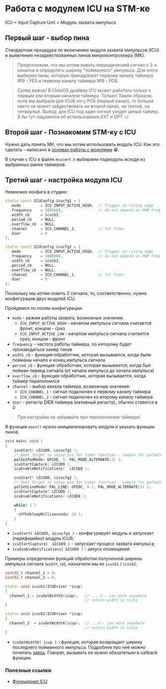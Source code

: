 # Работа с модулем ICU на STM-ке

ICU = Input Capture Unit = Модуль захвата импульса

## Первый шаг - выбор пина

Стандартная процедура по включению модуля захвата импульсов (ICU) и выявлению незадействованных пинов микроконтроллера (МК). 

> Предположим, что мы хотим ловить периодический сигнал с 2-х каналов и определять ширину "пойманного" импульса. Для этого выберем пины, которые принадлежат первому каналу таймера №9 - PE5 и первому каналу таймера №8 - PC6. 

> Супер важно! В ChibiOS драйвер ICU может работать только с первым или вторым каналом таймера. Только! Таким образом, если мы выбрали для ICU8 ногу PC6 (первый канал), то больше никто не может зайдествовать ни второй канал, ни третий, ни четвертый. Вывод: для ICU под один сигнал уходит целый таймер. *Я бы тут задумался об использовании EXT и GPT =)*

## Второй шаг - Познакомим STM-ку с ICU

Нужно дать понять МК, что мы хотим использовать модуль ICU. Как это сделать - написано в [основах работы с модулями](Basics.md) :grin:.

В случае с ICU в файле `mcuconf.h` выбираем подмодуль исходя из выбранных ранее таймеров. 

## Третий шаг - настройка модуля ICU 

Немножко конфига в студию:

```cpp
static const ICUConfig icucfg1 = {
  .mode         = ICU_INPUT_ACTIVE_HIGH,  // Trigger on rising edge
  .frequency    = 1000000,                // do not depend on PWM freq
  .width_cb     = icucb1,            
  .period_cb    = NULL,
  .overflow_cb  = NULL,
  .channel      = ICU_CHANNEL_1,          // for Timer
  .dier         = 0
};

static const ICUConfig icucfg2 = {
  .mode         = ICU_INPUT_ACTIVE_HIGH,  // Trigger on rising edge
  .frequency    = 1000000,                // do not depend on PWM freq
  .width_cb     = icucb2,  
  .period_cb    = NULL,
  .overflow_cb  = NULL,
  .channel      = ICU_CHANNEL_1,          // for Timer
  .dier         = 0
};
```

Поскольку мы хотим ловить 2 сигнала, то, соответственно, нужна конфигурация двух модулей ICU. 

Пройдемся по полям конфигурации:

* `mode` - режим работы захвата, возможные значения:  
  - `ICU_INPUT_ACTIVE_HIGH` - началом импульса сигнала считается фронт, концом - срез  
  - `ICU_INPUT_ACTIVE_LOW` - началом импульса сигнала считается срез, концом - фронт  
* `frequency` - частота работы таймера, по которому будет производиться замер тиков  
* `width_cb` - функция-обработчик, которая вызывается, когда были пойманы начало и конец импульса сигнала
* `period_cb` - функция-обработчик, которая вызывается, когда был пойман период сигнала (от начала импульса до начала импульса)
* `overflow_cb` - функция-обработчик, которая вызывается, когда таймер переполнился
* `channel` - выбор канала таймера, возможные значения:  
  - `ICU_CHANNEL_1` - сигнал подключен к первому каналу таймера
  - `ICU_CHANNEL_2` - сигнал подключен ко второму каналу таймера
* `dier` - регистр DIER таймера (нативный регистр), обычно ставится в 0

> При настройке не забывайте про переполнение таймера!

В функции `main()` нужно инициализировать модули и указать функции пинов.

```cpp
void main( void )
{
    icuStart( &ICUD9, &icucfg1 );
    /* Dont forget to setup pin for timer function - sample for palSetPadMode() */
    palSetPadMode( GPIOE, 5, PAL_MODE_ALTERNATE(3) );
    icuStartCapture( &ICUD9 );
    icuEnableNotifications(  &ICUD9 );

    icuStart( &ICUD8, &icucfg2 );
    /* Dont forget to setup pin for timer function - sample for palSetLineMode() and PAL_LINE() */
    palSetLineMode( PAL_LINE( GPIOC, 6 ), PAL_MODE_ALTERNATE(3) );
    icuStartCapture( &ICUD8 );
    icuEnableNotifications( &ICUD8 );

    while( 1 )
    {
      chThdSleepMilliseconds( 10 );
    }
}
```

* `icuStart( &ICUD9, &icucfg1 )` - конфигурирует модуль и запускает (периферийно) модуль ICU9;
* `icuStartCapture(  &ICUD9 )` - запускает процесс захвата импульса;
* `icuEnableNotifications( &ICUD9 )` - запуск оповещений

Примеры определения функций обработки полученной ширины импульса сигнала (`width_cb`), назначили мы их `icucb1` / `icucb2`. 

```cpp
uint32_t channel_1 = 0; 
uint32_t channel_2 = 0; 

static void icucb1(ICUDriver *icup)
{
  channel_1 = icuGetWidthX(icup);   // ... X - can work anywhere
                                    // return width in ticks
}

static void icucb2(ICUDriver *icup)
{
  channel_2  = icuGetWidthX(icup);  // ...X - can work anywhere
                                    // return width in ticks
}
```

* `icuGetWidthX( icup )` - функция, которая возвращает ширину последнего пойманного импульса. Подробнее про неё можно почитать [здесь](http://chibios.sourceforge.net/docs3/hal/group___i_c_u.html#gaaca94f57ae11a7b9511e3c8878af93a5). Говорят, вызывать ее нужно обязательно в callback функции.



### Полезные ссылки
* [Функционал ICU](http://chibios.sourceforge.net/docs3/hal/group___i_c_u.html)


